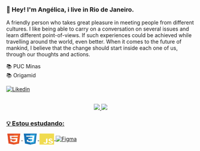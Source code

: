 ### 👋 Hey! I'm Angélica, i live in Rio de Janeiro.
A friendly person who takes great pleasure in meeting people from different cultures. I like being able to carry on a conversation on several issues and learn different point-of-views. If such experiences could be achieved while travelling around the world, even better. When it comes to the future of mankind, I believe that the change should start inside
each one of us, through our thoughts and actions. 

📚 PUC Minas <br>
📚 Origamid 

[![Likedin](https://img.shields.io/badge/LinkedIn-0077B5?style=for-the-badge&logo=linkedin&logoColor=white
)](https://www.linkedin.com)<br><br>

<div align="center">
  <a href="https://github.com/angelicasa">
  <img height="180em" src="https://github-readme-stats.vercel.app/api?username=angelicasa&show_icons=true&theme=cobalt&include_all_commits=true&count_private=true"/>
  <img height="180em" src="https://github-readme-stats.vercel.app/api?username=angelicasa&show_icons=true&theme=cobalt">
  </div>
  
### 💡 Estou estudando: 
<div style="display: inline_block">
 <img align="center" alt="HTML5" height="30" width="40" src="https://raw.githubusercontent.com/devicons/devicon/master/icons/html5/html5-original.svg">
   <img align="center" alt="CSS3" height="30" width="40" src="https://raw.githubusercontent.com/devicons/devicon/master/icons/css3/css3-original.svg">
     <img align="center" alt="Js" height="30" width="40" src="https://raw.githubusercontent.com/devicons/devicon/master/icons/javascript/javascript-plain.svg">
     <img align="center" alt="Figma" height="30" width="40" src="https://cdn.jsdelivr.net/gh/devicons/devicon/icons/figma/figma-original.svg">
</div>
